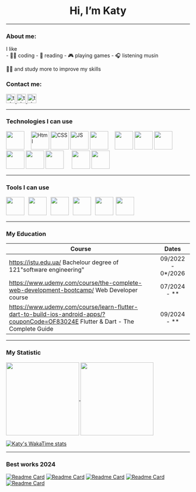 <h1 align="center">Hi, I’m Katy</h1>
<hr>

### About me:

<p>I like
 <br>
- 👩‍💻 coding
- 📖 reading
- 🎮 playing games
- 🎧 listening musin

<p>👩‍🎓 and study more to improve my skills</p>
</p>

### Contact me:
<a href="https://t.me/Common_goose" target="_blank">
    <img src="https://img.shields.io/badge/Telegram-phone?style=for-the-badge&logo=telegram&logoColor=%2326A5E4&labelColor=black&color=%2327E7A1" height="25" alt="telegram logo"  />
  </a><a href="mailto:ekaterina.grabovik@gmail.com">
 <img src="https://img.shields.io/badge/Gmail-mail?style=for-the-badge&logo=gmail&logoColor=%23EA4335&logoSize=auto&labelColor=black&color=%23BD332D" height="25" alt="telegram logo"  />
</a><a href="mailto:discord:love.death.gooses">
 <img src="https://img.shields.io/badge/Discord-d?style=for-the-badge&logo=discord&logoColor=%235865F2&logoSize=auto&labelColor=black&color=blue" height="25" alt="telegram logo"  />
</a>

<hr>


### Technologies I can use
<p>
 <img src="https://cdn.jsdelivr.net/gh/devicons/devicon@latest/icons/git/git-original.svg" width="50" />&emsp;
 
 <img src="https://raw.githubusercontent.com/bablubambal/All_logo_and_pictures/1ac69ce5fbc389725f16f989fa53c62d6e1b4883/social%20icons/html5.svg" alt="Html"  width="50" />
 <img src="https://raw.githubusercontent.com/bablubambal/All_logo_and_pictures/1ac69ce5fbc389725f16f989fa53c62d6e1b4883/social%20icons/css3.svg" alt="CSS"  width="50" /> 
 <img src="https://raw.githubusercontent.com/bablubambal/All_logo_and_pictures/1ac69ce5fbc389725f16f989fa53c62d6e1b4883/social%20icons/javascript.svg" alt="JS"  width="50" /> 
 <img src="https://cdn.jsdelivr.net/gh/devicons/devicon@latest/icons/jquery/jquery-original.svg" width="50"/>&emsp;

 <img src="https://cdn.jsdelivr.net/gh/devicons/devicon@latest/icons/bootstrap/bootstrap-original.svg" width="50" />
 <img src="https://cdn.jsdelivr.net/gh/devicons/devicon@latest/icons/nodejs/nodejs-original.svg" width="50" />
 <img src="https://cdn.jsdelivr.net/gh/devicons/devicon@latest/icons/npm/npm-original-wordmark.svg" width="50" />
 <img src="https://cdn.jsdelivr.net/gh/devicons/devicon@latest/icons/express/express-original.svg" width="50" />                           
 <img src="https://github.com/user-attachments/assets/7d11ffce-edb1-4e74-b5f8-9a1443e63993" width="50px">
 <img src="https://cdn.jsdelivr.net/gh/devicons/devicon@latest/icons/axios/axios-plain.svg" width="50px" /> &emsp;
  
 <img src="https://cdn.jsdelivr.net/gh/devicons/devicon@latest/icons/csharp/csharp-original.svg" width="50px" />
 <img src="https://cdn.jsdelivr.net/gh/devicons/devicon@latest/icons/kotlin/kotlin-original.svg" width="50px" />
          
</p>
<hr>

### Tools I can use
<p>

 <img src="https://cdn.jsdelivr.net/gh/devicons/devicon@latest/icons/vscode/vscode-original.svg" width="50" />&ensp;
 <img src="https://cdn.jsdelivr.net/gh/devicons/devicon@latest/icons/visualstudio/visualstudio-original.svg" width="50" />&ensp;
 <img src="https://cdn.jsdelivr.net/gh/devicons/devicon@latest/icons/postman/postman-original.svg" width="50"  />&ensp;
 <img src="https://cdn.jsdelivr.net/gh/devicons/devicon@latest/icons/postgresql/postgresql-original.svg"  width="50"/>&ensp;
 <img src="https://cdn.jsdelivr.net/gh/devicons/devicon@latest/icons/dbeaver/dbeaver-original.svg" width="50"/>&ensp;<img 
 src="https://cdn.jsdelivr.net/gh/devicons/devicon@latest/icons/canva/canva-original.svg" width="50"/>&ensp;
          
</p>
<hr>

### My Education
| Course                                                                                                                                | Dates                |
| ------------------------------------------------------------------------------------------------------------------------------------- | :------------------: |
| https://istu.edu.ua/ Bachelour degree of 121"software engineering"                                                                    | 09/2022  -  0*/2026  |
| https://www.udemy.com/course/the-complete-web-development-bootcamp/ Web Developer course                                              | 07/2024 - **         |
| https://www.udemy.com/course/learn-flutter-dart-to-build-ios-android-apps/?couponCode=OF83024E Flutter & Dart - The Complete Guide    | 09/2024 - **         |
 <hr>
 
### My Statistic

<!---[![trophy](https://github-profile-trophy.vercel.app/?username=KaterinaGrabovyk&theme=algolia)](https://github.com/KaterinaGrabovyk/github-profile-trophy)--->

<p>
<a href="https://github.com/KaterinaGrabovyk/github-readme-stats">
  <img height=200 align="center" src="https://github-readme-stats.vercel.app/api?username=KaterinaGrabovyk&show_icons=true&theme=yeblu&layout=compact&langs_count=8&card_width=320" />
</a>
<a href="[https://github.com/anuraghazra/convoychat](https://github.com/KaterinaGrabovyk/github-readme-stats)">
  <img height=200 align="center" src="https://github-readme-stats.vercel.app/api/top-langs/?username=KaterinaGrabovyk&theme=yeblu&layout=donut&langs_count=8&card_width=320" />
</a>
</p>

[![Katy's WakaTime stats](https://github-readme-stats.vercel.app/api/wakatime?username=KatyGrab&layout=compact&theme=algolia)](https://wakatime.com/@KatyGrab)

<hr>

### Best works 2024

[![Readme Card](https://github-readme-stats.vercel.app/api/pin/?username=KaterinaGrabovyk&repo=Kursova&theme=yeblu)](https://github.com/KaterinaGrabovyk/Kursova)
[![Readme Card](https://github-readme-stats.vercel.app/api/pin/?username=KaterinaGrabovyk&repo=Resume-project&theme=yeblu)](https://github.com/KaterinaGrabovyk/Resume-project)
[![Readme Card](https://github-readme-stats.vercel.app/api/pin/?username=KaterinaGrabovyk&repo=Blog-project&theme=yeblu)](https://github.com/KaterinaGrabovyk/Blog-project)
[![Readme Card](https://github-readme-stats.vercel.app/api/pin/?username=KaterinaGrabovyk&repo=TV-Shows&theme=yeblu)](https://github.com/KaterinaGrabovyk/TV-Shows)
[![Readme Card](https://github-readme-stats.vercel.app/api/pin/?username=KaterinaGrabovyk&repo=book-notes&theme=yeblu)](https://github.com/KaterinaGrabovyk/book-notes)
<!---
KaterinaGrabovyk/KaterinaGrabovyk is a ✨ special ✨ repository because its `README.md` (this file) appears on your GitHub profile.
You can click the Preview link to take a look at your changes.
--->
